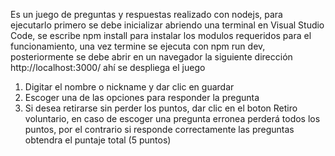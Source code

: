 Es un juego de preguntas y respuestas realizado con nodejs, para ejecutarlo primero se debe inicializar abriendo una terminal en Visual Studio Code, se escribe npm install para instalar los modulos requeridos para el funcionamiento, una vez termine se ejecuta con npm run dev, posteriormente se debe abrir en un navegador la siguiente dirección http://localhost:3000/ ahí se despliega el juego

1. Digitar el nombre o nickname y dar clic en guardar
2. Escoger una de las opciones para responder la pregunta
3. Si desea retirarse sin perder los puntos, dar clic en el boton Retiro voluntario, en caso de escoger una pregunta erronea perderá todos los puntos, por el contrario si responde correctamente las preguntas obtendra el puntaje total (5 puntos)
